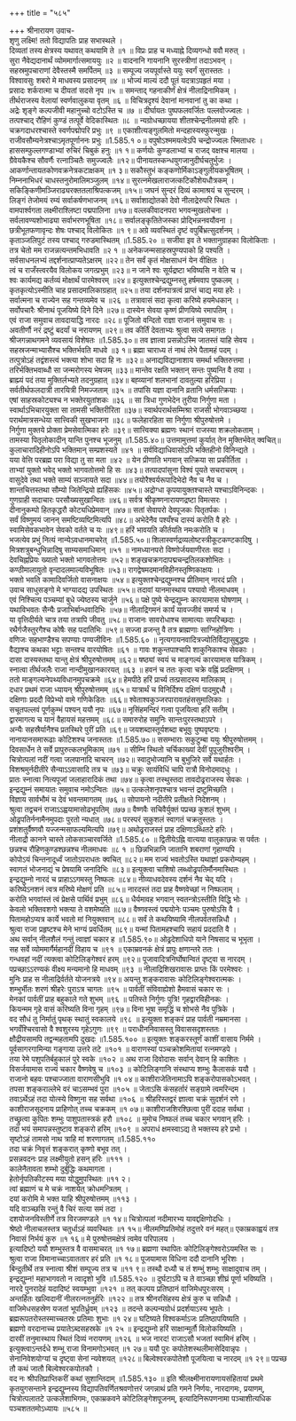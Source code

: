 +++
title = "५८५"

+++
श्रीनारायण उवाच-  
शृणु लक्ष्मि! ततो विद्यापतिः प्राह सभास्थले ।  
दिव्यतां तस्य क्षेत्रस्य यथावत् कथयामि ते ॥१ ॥
विप्रः प्राह च मध्याह्ने दिव्यगन्धो ववौ मरुत् ।  
सुरा नैवेद्यदानार्थं व्योममार्गात्समाययुः ॥२ ॥
वादनानि गायनानि सुरस्त्रीणां तदाऽभवन् ।  
सहस्रमुपचाराणां देवैस्तस्मै समर्पितम् ॥३ ॥
सम्पूज्य जयपूर्वास्ते ययुः स्वर्गं सुरास्ततः ।  
विश्वावसुः शबरो मे माधवस्य प्रसादनम् ॥४ ॥
भोज्यं माल्यं ददौ पूतं यदत्राऽपहृतं मया ।  
प्रसादः शर्करात्मा च दीयतां सदसे नृप ॥५ ॥
समन्ताद् गहनाकीर्णं क्षेत्रं नीलाद्रिनामिकम् ।  
तीर्थराजस्य वेलायां स्वर्णवालुकया वृतम् ॥६ ॥
विचित्रदृश्यं देवानां मानवानां तु का कथा ।  
अद्रेः शृङ्गे कल्पजीवी महानुच्चो वटोऽस्ति च ॥७ ॥
दीर्घायतः पुष्पफलवर्जितः पल्लवोज्ज्वलः ।  
तत्पश्चाद् रौहिणं कुण्डं तत्पूर्वे वेदिकास्थितः ॥८ ॥
न्यग्रोधच्छायया शीतश्चेन्द्रनीलमयो हरिः ।  
चक्रगदाधरश्चास्ते स्वर्णपद्मोपरि प्रभुः ॥९ ॥
एकाशीत्यङ्गुलमितो मन्दहास्यस्फुरन्मुखः ।  
राजीवसौम्यनेत्रश्चाऽमृतपूर्णाननः प्रभुः ॥1.585.१ ०॥
वपुषोऽश्ममयत्वेऽपि चन्द्रोज्ज्वलः स्मिताधरः ।  
हाससम्फुल्लगण्डाभ्यां रुचिरं चिबुकं हनुः ॥१ १॥
कर्णयोः कुण्डलाभ्यां च राजद् वक्षश्च मालया ।  
ग्रैवेयकैश्च सौवर्णैः रत्नाञ्चितैः समुज्ज्वलैः ॥१२॥
पीनायतस्कन्धयुगजानुदीर्घचतुर्भुजः ।  
आकर्णान्तायतकोणवक्रनेत्रकटाक्षकम् ॥१ ३॥
सकौस्तुभं कङ्कणोर्मिकाऽङ्गुलीयकभूषितम् ।  
निम्ननाभिधरं चाधस्तनुरोमालिमञ्जुलम् ॥१४॥
सुरत्नमेखलाराजत्कटिकौशेयधौत्रकम् ।  
सकिङ्किणीमञ्जिराढ्यरक्ततलाश्रिपत्कजम् ॥१५॥
जघनं सुन्दरं दिव्यं कामाश्रयं च सुन्दरम् ।  
लिङ्गं तेजोमयं रम्यं सर्वाकर्षणभाजनम् ॥१६॥
सर्वाशाद्योतको देवो नीलाद्रेरुपरि स्थितः ।  
वामपार्श्वगता लक्ष्मीराश्लिष्टा पद्मपालिना ॥१७॥
वल्लकीवादनपरा भगवन्मुखलोचना ।  
सर्वलावण्यशोभाढ्या सर्वाभरणभूषिता ॥१८॥
सर्वालङ्कृतितेजस्का प्रोद्भिन्ननवयौवना ।  
छत्रीभूतफणावृन्दः शेषः पश्चाद् विलोकितः ॥१ ९॥
अग्रे व्यवस्थितं दृष्टं वपुर्बिभ्रत्सुदर्शनम् ।  
कृताञ्जलिपुटं तस्य पश्चाद् गरुडमास्थितम् ॥1.585.२० ॥
सजीवा इव ते भक्तानुग्राहका विलोकिताः ।  
तत्र चेतो मम राजन्नत्यन्तमभिधावति ॥२ १ ॥
अनेकजन्मसाहस्रपुण्यपाको हि पश्यति ।  
सर्वसाधनलभ्यं तद्दर्शनात्प्राप्यतेऽक्षरम् ॥२२॥
तेन सर्वं कृतं मोक्षसाधनं येन वीक्षितः ।  
त्वं च राजँस्त्वरयैव विलोकय जगत्प्रभुम् ॥२३॥
न जाने श्वः सूर्यद्रष्टा भविष्यसि न वेति च ।  
श्वः कार्यमद्य कर्तव्यं मोक्षार्थं पारमेश्वरम् ॥२४॥
इत्युक्तश्चेन्द्रद्युम्नस्तु हर्षमवाप पुष्कलम् ।  
कृतकृत्योऽस्मीति चाह प्रसादमालिकाग्रहात् ॥२५॥
तया दर्शनपात्रत्वं प्राप्तं चाद्य मया हरेः ।  
सर्वात्मना च राज्येन सह गन्तव्यमेव च ॥२६ ॥
तत्रावासं सदा कृत्वा करिष्ये हयमेधकान् ।  
सर्वोपचारैः श्रीनाथं पूजयिष्ये दिने दिने ॥२७॥
दास्येन सेवया कृष्णं प्रीणयिष्ये रमापतिम् ।  
एवं राजा समुवाच तावदायाद्धि नारदः ॥२८॥
पूजितो वन्दितो राज्ञा राजानं समुवाच सः ।  
अवतीर्णौ नरं द्रष्टुं बदर्यां च नरायणम् ॥२९॥
तव कीर्तिं देवताभ्यः श्रुत्वा सत्ये समागतः ।  
श्रीजगन्नाथगमने व्यवसायं विशेषतः ॥1.585.३०॥
तव ज्ञात्वा प्रसन्नोऽस्मि जातस्तं याहि सेवय ।  
सहस्रजन्माभ्यासैश्च भक्तिर्भवति माधवे ॥३ १॥
ब्रह्मा चाराध्य तं नाथं लेभे पैतामहं पदम् ।  
तत्पुत्रोऽहं तद्वंशस्त्वं भक्त्या शोभा सदा हि नः ॥३२॥
अनाद्यविद्यानाशाय समर्था भक्तिरुत्तमा ।  
तरिर्भक्तिभवाब्धौ सा जन्मरोगस्य भेषजम् ॥३३॥
मान्तेव रक्षति भक्तान् सन्तः पुष्यन्ति वै तया ।  
ब्राह्म्यं पदं तया मुक्तिर्लभ्यते तदनुग्रहात् ॥३४॥
बह्व्यानां शलभानां दावतुल्या हरिप्रिया ।  
सर्वतीर्थफलदात्री तारयित्री निमज्जताम् ॥३५ ॥
तपांसि यज्ञा दानानि व्रतानि धर्मसत्क्रियाः ।  
एषां साहस्रकोट्यश्च न भक्तेरयुतांशकः ॥३६ ॥
सा त्रिधा गुणभेदेन तुरीया निर्गुणा मता ।  
स्वार्थाऽभिचारयुक्ता सा तामसी भक्तिरीरिता ॥३७॥
स्वार्थपरार्थसम्मिश्रा राजसी भोगवाञ्च्छया ।  
परार्थमात्रसन्धेया सात्त्विकी सुखभाजना ॥३८॥
फलेहारहिता सा निर्गुणा श्रीपुरुषोत्तमे ।  
निर्गुणा मुक्तये प्रोक्ता प्रेमसेवात्मिका हरेः ॥३९॥
सात्त्विक्या ब्रह्मणः स्थानं राजस्या शक्रलोकताम् ।  
तामस्या पितृलोकादीन् यान्ति पुनश्च भूजनुम् ॥1.585.४०॥
उत्तमामुत्तमां कुर्यात् तेन मुक्तिर्भवेत् क्वचित्॥
कुलाचारादिहीनोऽपि भक्तिमान् सम्प्रशस्यते ॥४१ ॥
सर्वविद्याधिवासोऽपि भक्तिहीनो विनिन्द्यते ।  
यया वेत्ति परब्रह्म परा विद्या तु सा मता ॥४२ ॥
येन प्रीणाति भगवान् सत्क्रिया सा प्रकीर्तिता ।  
ताभ्यां युक्तो भवेद् भक्तो भागवतोत्तमो हि सः ॥४३॥
तत्पादपांसुना विश्वं पूयते सचराचरम् ।  
वासुदेवे तथा भक्ते साम्यं सञ्जायते सदा ॥४४॥
तयोरैश्वर्यरूपादिभेदो नैव च नैव च ।  
शान्तचित्तस्तथा सौम्यो जितेन्द्रियो ह्यहिंसकः ॥४५॥
अद्रोग्धा कृपयायुक्तश्चास्ते यश्चाऽविनिन्दकः ।  
गुणग्राही सदाचारः परसौख्यसुखान्वितः ॥४६॥
सर्वत्र श्रीकृष्णनारायणद्रष्टा विमत्सरः ।  
दीनानुकम्पो हितकृद्धरौ कोट्यधिप्रेमवान् ॥४७॥
सतां सेवापरो देवपूजकः पितृतर्पकः ।  
सर्वं विष्णुमयं जानन् समष्टिव्यष्टिमित्यपि ॥४८॥
अभेदेनैव पश्यँश्च दास्यं करोति वै हरेः ।  
स्वामिसेवकभावेन सेवको वर्तते च यः ॥४९॥
हरिं भावयति कीर्तयति नमःकरोति च ।  
भजत्येव प्रभुं नित्यं नान्येऽवधानमाचरेत् ॥1.585.५०॥
शिलास्वर्णद्रव्यलोष्टस्त्रीकूटकण्टकादिषु ।  
मित्रशत्रुबन्धुभिन्नादिषु साम्यसमाधिमान् ॥५१ ॥
नामध्यानपरो विष्णोर्जयवाणीरतः सदा ।  
देवचिह्नप्रियः ख्यातो भक्तो भागवतोत्तमः ॥५२॥
शङ्खचक्रगदापद्मचन्द्रतिलकशोभितः ।  
कण्ठीमालायुतो वृन्दादलमाल्यविभूषितः ॥५३॥
रागद्वेषमदमानविहीनस्तृष्णिकाक्षयः ।  
भक्तो भवति कामादिवर्जितो वासनाक्षयः ॥५४॥
इत्युक्तश्चेन्द्रद्युम्नश्च प्रीतिमान् नारदं प्रति ।  
उवाच साधुसङ्गो मे भाग्यादद्य उपस्थितः ॥५५॥
तदावां यानमास्थाय पश्यावो नीलमाधवम् ।  
एवं निश्चित्य पञ्चम्यां बुधे ज्येष्ठस्य चार्जुने ॥५६॥
पक्षे पुष्ये चेन्द्रद्युम्नः कारयामास घोषणाम् ।  
यथाविभवतः सैन्यैः प्रजाभिर्बान्धवादिभिः ॥५७॥
नीलाद्रिगमनं कार्यं यावज्जीवं समर्प्य च ।  
या वृत्तिदीर्यते चात्र तया तत्रापि जीवतु ॥५८॥
राजानः सावरोधाश्च सामात्याः सपरिच्छदाः ।  
रथैर्गजैस्तुरगैश्च कोषैः सह पदातिभिः ॥५९॥
सज्जा व्रजन्तु वै तत्र ब्राह्मणाः साग्निहोत्रिणः ।  
वणिजः सहभाण्डैश्च सपण्याः पण्यजीविनः ॥1.585.६० ॥
नृत्यगायनवादित्रज्योतिर्विद्यासुबुद्धयः ।  
वैद्याश्च कथका भट्टाः सन्तश्च वारयोषितः ॥६१ ॥
गावः शकुन्तपाश्चापि शाकुनिकाश्च सेवकाः ।  
दासा दास्यस्तथा यान्तु क्षेत्रं श्रीपुरुषोत्तमम् ॥६२॥
षष्ठ्यां स्वयं च माङ्गल्यं कारयामास यात्रिकम् ।  
स्नात्वा तीर्थजलैः राजा नान्दीमुखानकारयत् ॥६३ ॥
हवनं च ततः कृत्वा चक्रे वह्निं प्रदक्षिणम् ।  
ततो माङ्गल्यनेपथ्यविधानमुपचक्रमे ॥६४॥
हेमपीठे हरिं प्रार्च्य तत्प्रसादस्य मालिकाम् ।  
दधार प्रथमं राजा ध्यायन् श्रीपुरुषोत्तमम् ॥६५॥
यात्रार्थं च विनिर्दिश्य दक्षिणं पादमुद्दधौ ।  
दक्षिणाः प्रददौ विप्रेभ्यो वामे गणिकेडितः ॥६६॥
श्वेताश्वकुञ्जरपारावतहंससुमालिकाः ।  
सचूतपल्लवं पूर्णकुम्भं पश्यन् ययौ नृपः ॥६७॥
नृसिंहमन्दिरं गत्वा पूजयित्वा हरिं सतीम् ।  
द्वारमागत्य च यानं वैहायसं महत्तमम् ॥६८॥
समारुरोह समुनिः सान्तःपुरस्तथाऽपरे ।  
अन्यैः सहस्रैर्यानैश्च प्रतस्थिरे पुरीं प्रति ॥६९॥
जयशब्दास्तूर्यशब्दा बभूवुः पुष्पवृष्टयः ।  
नानायानसमारूढाः कोटिशश्च जनास्ततः ॥1.585.७०॥
ससम्भाराः सकुटुम्बा ययुः श्रीपुरुषोत्तमम् ।  
दिवसार्धेन ते सर्वे प्रापुरुत्कलभूमिकाम् ॥७१ ॥
सीम्नि स्थितो चर्चिकाख्यां देवीं पुपूजुरीश्वरीम् ।  
चित्रोत्पलां नदीं गत्वा जलपानादि चाचरन् ॥७२॥
स्वादुभोज्यानि च बुभुजिरे सर्वे यथार्हतः ।  
विशश्रमुर्नदीतीरे सैन्याऽऽवासादि तत्र च ॥७३॥
चक्रुः सायंविधिं चापि रात्रौ विनोदमादधुः ।  
प्रातः स्नात्वा नित्यपूजां जलाहारादिकं तथा ॥७४॥
कृत्वा तस्थुस्तदा तावदोढ्रराजस्य सेवकः ।  
इन्द्रद्युम्नं समायातः समुवाच नमोऽन्वितः ॥७५॥
उत्कलेशनृपश्चात्र भवन्तं द्रष्टुमिच्छति ।  
विज्ञाय सार्वभौमं च देवं भवन्तमागतम् ॥७६ ॥
सोपायनो नदीतीरे प्रतीक्षते निदेशनम् ।  
श्रुत्वा तद्वचनं राजाऽऽह्वयामासोढभूपतिम् ॥७७॥
वैष्णवैः सचिवैर्युक्तं पप्रच्छ कुशलं शुभम् ।  
ओढ्रपतिर्ननामैनमुपदाः पुरतो न्यधात् ॥७८॥
परस्परं सुकुशलं स्वागतं चक्रतुस्ततः ।  
प्रशंशतुर्वैष्णवौ यज्जन्मसाफल्यमित्यपि ॥७९॥
अथोढ्रराजस्तं प्राह दक्षिणाऽब्धितटे हरिः ।  
नीलाद्रौ कानने चास्ते लोकसञ्चारवर्जिते ॥1.585.८० ॥
द्वितीयेऽह्नि वात्यया वालुकाछन्नः स पर्वतः ।  
छन्नश्च रौहिणकुण्डश्छन्नश्च नीलमाधवः ॥८ १ ॥
छिन्नभिन्नानि जातानि शबराणां गृहाण्यपि ।  
कोपोऽयं चिन्तनादूर्ध्वं जातोऽपराधतः क्वचित् ॥८२॥
मम राज्यं भवतोऽस्ति यथाज्ञां प्रकरोम्यहम् ।  
स्वागतं भोजनाद्यं च प्रेषयामि जनादिभिः ॥८३॥
इत्युक्त्वा चाशिषो लब्ध्वोढ्रपतिर्मौनमास्थितः ।  
इन्द्रद्युम्नो नारदं च प्राहाऽऽगमस्तु निष्फलः ॥८४॥
नीव्याधवदेवस्य दर्शनं नैव चेद् यदि ।  
करिष्येऽनशनं त्वत्र मरिष्ये मोक्षणं प्रति ॥८५॥
नारदस्तं तदा प्राह वैष्णवेच्छां न निष्फलाम् ।  
करोति भगवांस्तं त्वं प्रेक्षसे पार्थिवं प्रभुम् ॥८६॥
धैर्यमावह भगवान् स्वतन्त्रोऽस्तीति विद्धि भोः ।  
केवलो भक्तिवशगो भक्त्या ते वशमेष्यति ॥८७॥
वैष्णवस्त्वं पद्मयोनेः पञ्चमः पुरुषोऽसि वै ।  
पितामहोऽप्यत्र कार्ये भवतो मां नियुक्तवान् ॥८८॥
सर्वं ते कथयिष्यामि नीलपर्वतसन्निधौ ।  
श्रुत्वा राजा प्रहृष्टश्च मेने भाग्यं प्रवर्धितम् ॥८९॥
यन्मां पितामहश्चापि सहायं प्रददाति वै ।  
अथ सर्वान् नीलशैलं गन्तुं त्वाज्ञां चकार ह ॥1.585.९०॥
ओढ्रदेशाधिपो याने निषसाद च भूभृता ।  
सह सर्वे व्योममार्गैर्महानदीं विहाय च ॥९१ ॥
एकाम्रवनकं क्षेत्रं प्रापुः क्षणान्तरे ततः ।  
गन्धवहां नदीं त्यक्त्वा कोटिलिङ्गेश्वरं हरम् ॥९२॥
पूजावादित्रनिर्घोषान्वितं दृष्ट्वा स नारदम् ।  
पप्रच्छाऽऽरण्यकं वीक्ष्य मन्यमानो हि माधवम् ॥९३ ॥
नीलाद्रिशिखरावासः प्राप्तः किं परमेश्वरः ।  
मुनिः प्राह स नीलाद्रिर्वर्तते योजनत्रये ॥९४॥
अयन्तु शङ्करावासः कोटिलिङ्गेश्वरात्मकः ।  
शम्भुर्भीतः शरणं श्रीहरेः पुराऽत्र चागतः ॥९५ ॥
पार्वतीं संविवाह्येशो हैमवासं चकार सः ।  
मेनकां पार्वतीं प्राह बहुकाले गते शुभम् ॥९६ ॥
पतिस्ते निर्गुणः पुत्रि! गृहद्वारविहीनकः ।  
कियन्मम गृहे वासं करिष्यति विना गृहम् ॥९७॥
विना भूषा समृद्धिं च शोभसे नैव पुत्रिके ।  
वद सौधं तु निर्मातुं पृथक् स्थातुं स्वकालये ॥९८ ॥
इत्युक्ता शङ्करं प्राह पार्वती नम्रमानसा ।  
भगवँश्चिरवासो वै श्वशुरस्य गृहेऽगुणः ॥९९ ॥
पराधीननिवासस्तु विवाससदृशस्ततः ।  
क्षौद्रीयसामपि तद्वन्महतामपि दुखदः ॥1.585.१०० ॥
इत्युक्तः शङ्करस्तूर्णं काशीं वासाय निर्ममे ।  
पूर्वसागरगामिन्या गङ्गाया उत्तरे तटे ॥१०१ ॥
वाराणस्यां पञ्चक्रोशमितायां रत्नमण्डपे ।  
तया रेमे पशुपतिर्बहुकालं पुरे स्वके ॥१०२ ॥
अथ राजा दिवोदासः सर्वान् देवान् हि काशितः ।  
विसर्जयामास राज्यं चकार वैष्णवेषु च ॥१०३ ॥
कोटिलिङ्गानि संस्थाप्य शम्भुः कैलासकं ययौ ।  
राजानो बहवः पश्चाज्जाता वाराणसीभुवि ॥१ ०४॥
काशीराजेतिनामाऽपि शङ्करोपासकोऽभवत् ।  
तपसा शङ्कराल्लेभे वरं चाऽसम्भवं पुरा ॥१०५ ॥
जेताऽसि कंसहर्तारं सङ्ग्रामे त्वमरिन्दम ।  
तवाऽर्थेऽहं तदा योत्स्ये विष्णुना सह सर्वथा ॥१०६ ॥
श्रीहरिस्तद्वरं ज्ञात्वा चक्रं सुदर्शनं रणे ।  
काशीराजसूदनाय प्राहिणोत् तच्च चक्रकम् ॥१ ०७॥
काशीराजशिरश्छित्वा पुरीं ददाह सर्वथा ।  
तच्छ्रुत्वा कुपितः शम्भुः पाशुपतास्त्रकं हरौ ॥१०८ ॥
मुमोच निष्फलं तच्च चकार भगवान् हरिः ।  
तदा भयं समापन्नस्तुष्टाव शङ्करो हरिम् ॥१०९ ॥
अपराधं क्षमस्वाऽद्य ते भक्तस्य हरे प्रभो ।  
सृष्टोऽहं तामसो नाथ त्राहि मां शरणागतम् ॥1.585.११०  
तदा चक्रं निवृत्तं शङ्करात् कृष्णो बभूव तत् ।  
प्रसन्नवदनः प्राह लक्ष्मीयुतो हसन् हरिः ॥१११ ।  
कालेनैतावता शम्भो दुर्बुद्धिः कथमागता ।  
हेतोर्नृपतिकीटस्य मया योद्धुमुपस्थितः ॥११ २।  
त्वां ब्रह्माणं च मे चक्रं नाशयेत् क्रोधमन्त्रितम् ।  
दयां करोमि मे भक्त याहि श्रीपुरुषोत्तमम् ॥११३ ।  
यदि वाञ्च्छसि रन्तुं वै चिरं सत्या समं तदा ।  
दशयोजनविस्तीर्णे तत्र विरजमण्डले ॥१ १४॥
चित्रोत्पलां नदीमारभ्य यावद्दक्षिणोदधिः ।  
श्रेष्ठो नीलाचलस्तत्र चतुर्धाऽहं व्यवस्थितः ॥१ १५॥
नीलमणिप्रतिमोहं तदुत्तरे वनं महत्॥
एकाम्रकाह्वयं तत्र निवासं निर्भयं कुरु ॥१ १६॥
मे पुरुषोत्तमक्षेत्रं त्वमेव परिपालय ।  
इत्यादिष्टो ययौ शम्भुस्तत्र वै वासमाचरत् ॥१ १७॥
ब्रह्मणा स्थापितः कोटिलिङ्गेश्वरोऽयमस्ति सः ।  
श्रुत्वा राजा विमानाच्चाऽवाततार हरं प्रति ॥१ १८॥
पूजयामास विधिना ददौ दानानि भूरिशः ।  
बिन्दुतीर्थे तत्र स्नात्वा श्रीशं सम्पूज्य तत्र च ॥११ ९॥
तस्थौ दध्यौ च तं शम्भुं शम्भुः साक्षादुवाच तम् ।  
इन्द्रद्युम्न! महाभागवतो न त्वादृशो भुवि ॥1.585.१२० ॥
दुर्घटाऽपि च ते वाञ्च्छा शीघ्रं पूर्णा भविष्यति ।  
नारदे पुनरादेहं यदादिष्टं स्वयम्भुवा ॥१२१ ॥
तत् कल्पय प्रतिष्ठानं वाजिमेधपुरःसरम् ।  
अन्तर्हितः खल्विदानीं नीलरत्नतनुर्हरिः ॥१२२ ॥
तत्र श्रीनरसिंहस्य क्षेत्रं कुरु च सन्निधौ ।  
वाजिमेधसहस्रेण यजतां भूपतिर्ध्रुवम् ॥१२३ ॥
तदन्ते कल्पन्यग्रोधं प्रदर्शयाऽस्य भूपतेः ।  
ब्रह्मरूपतरोस्तस्माच्चतस्रः प्रतिमाः शुभाः ॥१ २४॥
घटिष्यते विश्वकर्माऽजः प्रतिष्ठापयिष्यति ।  
ब्रह्मणो वरदानाच्च प्रयातेऽब्दसहस्रके ॥१ २५ ॥
इन्द्रद्युम्नो हरिं साक्षान्मूर्तौ विलोकयिष्यति ।  
दारवीं तनुमास्थाय स्थितं दिव्यं नरायणम् ॥१२६ ॥
भज नारद! राजाऽसौ भजतां स्वामिनं हरिम् ।  
इत्युक्त्वाऽन्तर्दधे शम्भू राजा विनामगोऽभवत् ॥१ २७॥
ययौ पुरः कपोतेशस्थलीमासेदिवान्नृपः ।  
सेनानिवेशयोग्यां च दृष्ट्वा सेनां न्यवेशयत् ॥१२८॥
बिल्वेश्वरकपोतेशौ पूजयित्वा च नारदम् ॥१ २९॥
पप्रच्छ तौ कथं जातौ बिल्वेश्वरकपोतकौ ।  
वद नः श्रीपतिप्राप्तिकरीं कथां सुशान्तिदाम् ॥1.585.१३० ॥
इति श्रीलक्ष्मीनारायणायसंहितायां प्रथमे कृतयुगसन्ताने इन्द्रद्युम्नस्य विद्यापतिवर्णितश्रवणोत्तरं जगन्नाथं प्रति गमने निर्णयः, नारदागमः, प्रयाणम्, चित्रोत्पलातटे उत्कलेशाभिगमः, एकाम्रकवने कोटिलिङ्गेशपूजनम्, इत्यादिनिरूपणनामा पञ्चाशीत्यधिक पञ्चशततमोऽध्यायः ॥५८५ ॥
    
